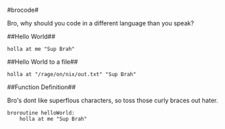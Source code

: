 #brocode#


Bro, why should you code in a different language than you speak? 

##Hello World##

    holla at me "Sup Brah"

##Hello World to a file##

    holla at "/rage/on/nix/out.txt" "Sup Brah"

##Function Definition##

Bro's dont like superflous characters, so toss those curly braces out hater.

    broroutine helloWorld:
        holla at me "Sup Brah"
        
